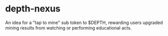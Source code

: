 # depth-nexus
An idea for a "tap to mine" sub token to $DEPTH, rewarding users upgraded mining results from watching or performing educational acts. 

